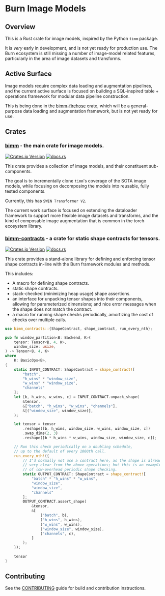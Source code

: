 # Burn Image Models

## Overview

This is a Rust crate for image models, inspired by the Python `timm` package.

It is *very* early in development, and is not yet ready for production use.
The Burn ecosystem is still missing a number of image-model related features,
particularly in the area of image datasets and transforms.

## Active Surface

Image models require complex data loading and augmentation pipelines,
and the current active surface is focused on building a SQL-inspired
table + operations framework for modular data pipeline construction.

This is being done in the [bimm-firehose](crates/bimm-firehose) crate,
which will be a general-purpose data loading and augmentation framework,
but is not yet ready for use.

## Crates

### [bimm](crates/bimm) - the main crate for image models.

[![Crates.io Version](https://img.shields.io/crates/v/bimm)](https://crates.io/crates/bimm)
[![docs.rs](https://img.shields.io/docsrs/bimm)](https://docs.rs/bimm/latest/bimm/)

This crate provides a collection of image models, and their constituent sub-components.

The goal is to incrementally clone `timm`'s coverage of the SOTA image models,
while focusing on decomposing the models into reusable, fully tested components.

Currently, this has `SWIN Transformer V2`.

The current work surface is focused on extending the dataloader framework to support
more flexible image datasets and transforms, and the kind of composable image augmentation
that is common in the torch ecosystem library.

### [bimm-contracts](crates/bimm-contracts) - a crate for static shape contracts for tensors.

[![Crates.io Version](https://img.shields.io/crates/v/bimm-contracts)](https://crates.io/crates/bimm-contracts)
[![docs.rs](https://img.shields.io/docsrs/bimm-contracts)](https://docs.rs/bimm-contracts/latest/bimm-contracts/)

This crate provides a stand-alone library for defining and enforcing tensor shape contracts
in-line with the Burn framework modules and methods.

This includes:
- A macro for defining shape contracts.
- static shape contracts.
- stack-checked (minimizing heap usage) shape assertions.
- an interface for unpacking tensor shapes into their components,
  allowing for parameterized dimensions; and nice error messages
  when the shape does not match the contract.
- a macro for running shape checks periodically,
  amortizing the cost of checks over multiple calls.

```rust
use bimm_contracts::{ShapeContract, shape_contract, run_every_nth};

pub fn window_partition<B: Backend, K>(
    tensor: Tensor<B, 4, K>,
    window_size: usize,
) -> Tensor<B, 4, K>
where
    K: BasicOps<B>,
{
    static INPUT_CONTRACT: ShapeContract = shape_contract![
        "batch",
        "h_wins" * "window_size",
        "w_wins" * "window_size",
        "channels"
    ];
    let [b, h_wins, w_wins, c] = INPUT_CONTRACT.unpack_shape(
        &tensor,
        &["batch", "h_wins", "w_wins", "channels"],
        &[("window_size", window_size)],
    );

    let tensor = tensor
        .reshape([b, h_wins, window_size, w_wins, window_size, c])
        .swap_dims(2, 3)
        .reshape([b * h_wins * w_wins, window_size, window_size, c]);

    // Run this check periodically on a doubling schedule,
    // up to the default of every 1000th call.
    run_every_nth!({
        // I'd normally not use a contract here, as the shape is already
        // very clear from the above operations; but this is an example
        // of low-overhead periodic shape checking.
        static OUTPUT_CONTRACT: ShapeContract = shape_contract![
            "batch" * "h_wins" * "w_wins",
            "window_size",
            "window_size",
            "channels"
        ];
        OUTPUT_CONTRACT.assert_shape(
            &tensor,
            &[
                ("batch", b),
                ("h_wins", h_wins),
                ("w_wins", w_wins),
                ("window_size", window_size),
                ("channels", c),
            ]
        );
    });
    
    tensor
}
```


## Contributing

See the [CONTRIBUTING](CONTRIBUTING.md) guide for build and contribution instructions.